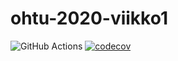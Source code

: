 # ohtu-2020-viikko1
![GitHub Actions](https://github.com/tjvalkonen/ohtu-2020-viikko1/workflows/Java%20CI%20with%20Gradle/badge.svg)
[![codecov](https://codecov.io/gh/tjvalkonen/ohtu-2020-viikko1/branch/main/graph/badge.svg?token=CDMOHCR9E4)](https://codecov.io/gh/tjvalkonen/ohtu-2020-viikko1)
